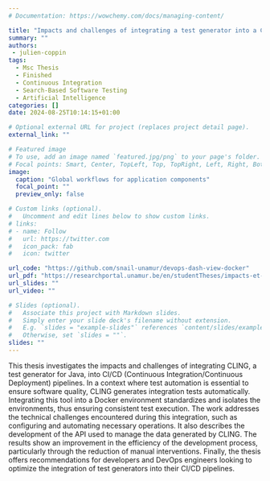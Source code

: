 ```yaml
---
# Documentation: https://wowchemy.com/docs/managing-content/

title: "Impacts and challenges of integrating a test generator into a CI/CD pipeline"
summary: ""
authors: 
 - julien-coppin
tags: 
  - Msc Thesis
  - Finished
  - Continuous Integration
  - Search-Based Software Testing
  - Artificial Intelligence
categories: []
date: 2024-08-25T10:14:15+01:00

# Optional external URL for project (replaces project detail page).
external_link: ""

# Featured image
# To use, add an image named `featured.jpg/png` to your page's folder.
# Focal points: Smart, Center, TopLeft, Top, TopRight, Left, Right, BottomLeft, Bottom, BottomRight.
image:
  caption: "Global workflows for application components"
  focal_point: ""
  preview_only: false

# Custom links (optional).
#   Uncomment and edit lines below to show custom links.
# links:
# - name: Follow
#   url: https://twitter.com
#   icon_pack: fab
#   icon: twitter

url_code: "https://github.com/snail-unamur/devops-dash-view-docker"
url_pdf: "https://researchportal.unamur.be/en/studentTheses/impacts-et-défis-de-lintégration-dun-générateur-de-tests-dans-un-"
url_slides: ""
url_video: ""

# Slides (optional).
#   Associate this project with Markdown slides.
#   Simply enter your slide deck's filename without extension.
#   E.g. `slides = "example-slides"` references `content/slides/example-slides.md`.
#   Otherwise, set `slides = ""`.
slides: ""
---
```


This thesis investigates the impacts and challenges of integrating CLING, a test generator for Java, into CI/CD (Continuous Integration/Continuous Deployment) pipelines. In a context where test automation is essential to ensure software quality, CLING generates integration tests automatically. Integrating this tool into a Docker environment standardizes and isolates the environments, thus ensuring consistent test execution. The work addresses the technical challenges encountered during this integration, such as configuring and automating necessary operations. It also describes the development of the API used to manage the data generated by CLING. The results show an improvement in the efficiency of the development process, particularly through the reduction of manual interventions. Finally, the thesis offers recommendations for developers and DevOps engineers looking to optimize the integration of test generators into their CI/CD pipelines.
